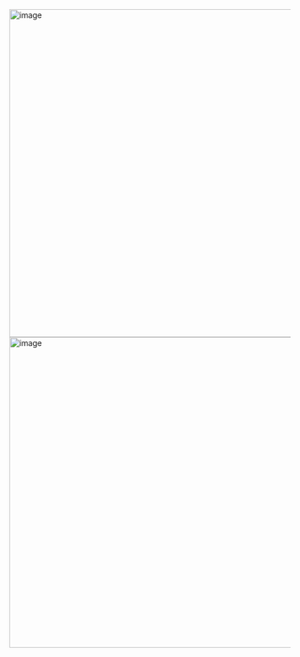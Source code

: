 <img width="587" alt="image" src="https://github.com/user-attachments/assets/8df8f25e-64d3-4b16-8246-2542edd82860" />

<img width="556" alt="image" src="https://github.com/user-attachments/assets/a8e9a43a-1ca1-4bdb-92b7-b877b06583a3" />
